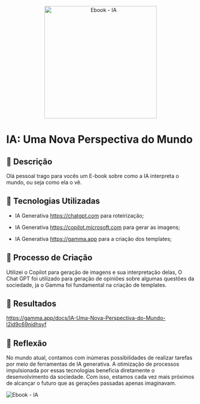 <p align="center">
  <img src="https://github.com/user-attachments/assets/17804353-be81-4ef0-b211-472ad7ffc1be" alt="Ebook - IA" width="300" />
</p>

# IA: Uma Nova Perspectiva do Mundo

## 📒 Descrição
Olá pessoal trago para vocês um E-book sobre como a IA interpreta o mundo, ou seja como ela o vê.

## 🤖 Tecnologias Utilizadas
- IA Generativa https://chatgpt.com  para roteirização;

- IA Generativa https://copilot.microsoft.com  para gerar as imagens;

- IA Generativa https://gamma.app para a criação dos templates;

## 🧐 Processo de Criação
Utilizei o Copilot para geração de imagens e sua interpretação delas, O Chat GPT foi utilizado para geração de opiniões sobre algumas questões da sociedade, ja o Gamma foi fundamental na criação de templates.

## 🚀 Resultados
https://gamma.app/docs/IA-Uma-Nova-Perspectiva-do-Mundo-l2id9c69nidhsyf

## 💭 Reflexão
No mundo atual, contamos com inúmeras possibilidades de realizar tarefas por meio de ferramentas de IA generativa. A otimização de processos impulsionada por essas tecnologias beneficia diretamente o desenvolvimento da sociedade. Com isso, estamos cada vez mais próximos de alcançar o futuro que as gerações passadas apenas imaginavam.

![Ebook - IA](https://github.com/user-attachments/assets/17804353-be81-4ef0-b211-472ad7ffc1be)
